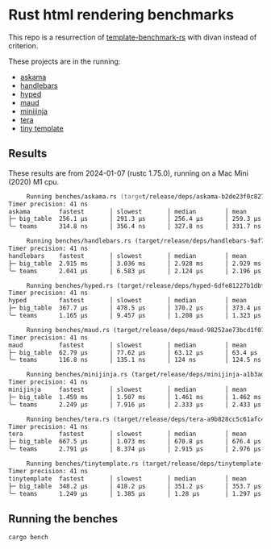 # Rust html rendering benchmarks

This repo is a resurrection of [template-benchmark-rs](https://github.com/rosetta-rs/template-benchmark-rs) with divan instead of criterion.

These projects are in the running:

- [askama](https://github.com/djc/askama)
- [handlebars](https://github.com/sunng87/handlebars-rust)
- [hyped](https://github.com/swlkr/hyped)
- [maud](https://github.com/lambda-fairy/maud)
- [minijinja](https://github.com/mitsuhiko/minijinja)
- [tera](https://github.com/Keats/tera)
- [tiny template](https://github.com/bheisler/TinyTemplate)

## Results

These results are from 2024-01-07 (rustc 1.75.0), running on a Mac Mini (2020) M1 cpu.

```zsh
     Running benches/askama.rs (target/release/deps/askama-b2de23f0c8275577)
Timer precision: 41 ns
askama        fastest       │ slowest       │ median        │ mean          │ samples │ iters
├─ big_table  256.1 µs      │ 291.3 µs      │ 256.4 µs      │ 259.3 µs      │ 100     │ 100
╰─ teams      314.8 ns      │ 356.4 ns      │ 327.8 ns      │ 331.7 ns      │ 100     │ 1600

     Running benches/handlebars.rs (target/release/deps/handlebars-9af7a2e0ba244318)
Timer precision: 41 ns
handlebars    fastest       │ slowest       │ median        │ mean          │ samples │ iters
├─ big_table  2.915 ms      │ 3.036 ms      │ 2.928 ms      │ 2.929 ms      │ 100     │ 100
╰─ teams      2.041 µs      │ 6.583 µs      │ 2.124 µs      │ 2.196 µs      │ 100     │ 100

     Running benches/hyped.rs (target/release/deps/hyped-6dfe81227b1dbfcb)
Timer precision: 41 ns
hyped         fastest       │ slowest       │ median        │ mean          │ samples │ iters
├─ big_table  367.7 µs      │ 478.5 µs      │ 370.2 µs      │ 373.4 µs      │ 100     │ 100
╰─ teams      1.165 µs      │ 9.457 µs      │ 1.208 µs      │ 1.323 µs      │ 100     │ 100

     Running benches/maud.rs (target/release/deps/maud-98252ae73bcd1f07)
Timer precision: 41 ns
maud          fastest       │ slowest       │ median        │ mean          │ samples │ iters
├─ big_table  62.79 µs      │ 77.62 µs      │ 63.12 µs      │ 63.4 µs       │ 100     │ 100
╰─ teams      116.8 ns      │ 135.1 ns      │ 124 ns        │ 124.5 ns      │ 100     │ 6400

     Running benches/minijinja.rs (target/release/deps/minijinja-a1b3ad120ae16ecc)
Timer precision: 41 ns
minijinja     fastest       │ slowest       │ median        │ mean          │ samples │ iters
├─ big_table  1.459 ms      │ 1.507 ms      │ 1.461 ms      │ 1.462 ms      │ 100     │ 100
╰─ teams      2.249 µs      │ 7.916 µs      │ 2.333 µs      │ 2.433 µs      │ 100     │ 100

     Running benches/tera.rs (target/release/deps/tera-a9b828cc5c61afc4)
Timer precision: 41 ns
tera          fastest       │ slowest       │ median        │ mean          │ samples │ iters
├─ big_table  667.5 µs      │ 1.073 ms      │ 670.8 µs      │ 676.4 µs      │ 100     │ 100
╰─ teams      2.791 µs      │ 8.374 µs      │ 2.915 µs      │ 2.976 µs      │ 100     │ 100

     Running benches/tinytemplate.rs (target/release/deps/tinytemplate-07c2163033e33ce5)
Timer precision: 41 ns
tinytemplate  fastest       │ slowest       │ median        │ mean          │ samples │ iters
├─ big_table  348.2 µs      │ 418.2 µs      │ 351.2 µs      │ 353.7 µs      │ 100     │ 100
╰─ teams      1.249 µs      │ 1.385 µs      │ 1.28 µs       │ 1.297 µs      │ 100     │ 400
```

## Running the benches

```sh
cargo bench
```
